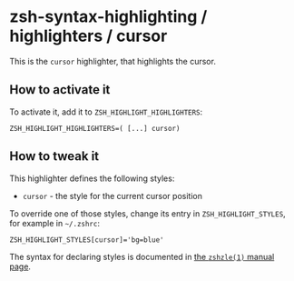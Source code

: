 zsh-syntax-highlighting / highlighters / cursor
===============================================

This is the `cursor` highlighter, that highlights the cursor.


How to activate it
------------------

To activate it, add it to `ZSH_HIGHLIGHT_HIGHLIGHTERS`:

    ZSH_HIGHLIGHT_HIGHLIGHTERS=( [...] cursor)


How to tweak it
---------------

This highlighter defines the following styles:

* `cursor` - the style for the current cursor position

To override one of those styles, change its entry in `ZSH_HIGHLIGHT_STYLES`, for example in `~/.zshrc`:

    ZSH_HIGHLIGHT_STYLES[cursor]='bg=blue'

The syntax for declaring styles is documented in [the `zshzle(1)` manual
page](http://zsh.sourceforge.net/Doc/Release/Zsh-Line-Editor.html#SEC135).
